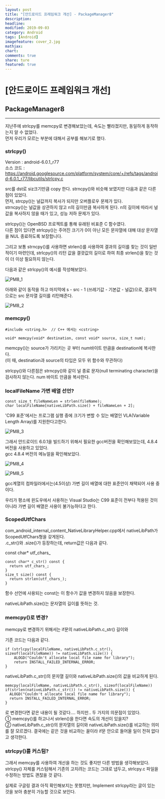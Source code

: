 ```yaml
---
layout: post
title: "[안드로이드 프레임워크 개선] - PackageManager8"
description:
headline:
modified: 2019-09-03
category: Android
tags: [Android]
imagefeature: cover_2.jpg
mathjax:
chart:
comments: true
share: ture
featured: true
---
```


# [안드로이드 프레임워크 개선]  


## PackageManager8   


---------------------------------------

지난주에 strlcpy를 memcpy로 변경해보았는데, 속도는 빨라졌지만, 동일하게 동작하는지 알 수 없었다.  
먼저 우리가 모르는 부분에 대해서 공부를 해보기로 했다.  

### strlcpy()  

Version : android-6.0.1_r77  
소스 코드 : https://android.googlesource.com/platform/system/core/+/refs/tags/android-6.0.1_r77/libcutils/strlcpy.c  

src를 dst로 siz크기만큼 copy 한다. strncpy()와 비슷해 보였지만 다음과 같은 다른 점이 있었다.  
먼저, strcpy()는 널값까지 복사가 되지만 오버플로우 문제가 있다.  
strncpy()는 널값을 상관하지 않고 n의 길이만큼 복사하게 된다. n의 길이에 따라서 널값을 복사하지 않을 때가 있고, 성능 저하 문제가 있다.  

strlcpy()는 OpenBSD 프로젝트를 통해 유래된 비표준 C 함수였다.  
다른 점이 있다면 strlcpy()는 주어진 크기가 0이 아닌 모든 문자열에 대해 대상 문자열을 NUL 종료하도록 보장합니다.  

그리고 보통 strncpy()를 사용하면 strlen()를 사용하여 결과의 길이를 찾는 것이 일반적이기 마련인데, strlcpy()의 리턴 값을 결괏값의 길이로 하여 최종 strlen()을 찾는 것이 더 이상 필요하지 않는다.  


다음과 같은 strlcpy()의 예시를 작성해보았다.  

![PM8_1](/images/post/PM8_1.png "PM8_1")  

아래와 같이 동작을 하고 마지막에 s - src - 1 (쓰레기값 - 기본값 - 널값)으로, 결과적으로는 src 문자열 길이를 리턴해준다.  

![PM8_2](/images/post/PM8_2.png "PM8_2")  


### memcpy()  

```
#include <string.h>  // C++ 에서는 <cstring>

void* memcpy(void* destination, const void* source, size_t num);
```

memcpy()는 source가 가리키는 곳 부터 num바이트 만큼을 destination에 복사한다.  
(이 때, destination과 source의 타입은 모두 위 함수와 무관하다)  

strlcpy()와 다른점은 strncpy()와 같이 널 종료 문자(null terminating character)을 검사하지 않는다. num 바이트 만큼을 복사한다.  


### localFileName 가변 배열 선언?  

```
const size_t fileNameLen = strlen(fileName);
char localFileName[nativeLibPath.size() + fileNameLen + 2];
```

'C99 표준'에서는 프로그램 실행 중에 크기가 변할 수 있는 배열인 VLA(Variable Length Array)를 지원한다고한다.  

![PM8_3](/images/post/PM8_3.png "PM8_3")  

그래서 안드로이드 6.0.1을 빌드하기 위해서 필요한 gcc버전을 확인해보았는데, 4.8.4 버전을 사용하고 있었다.  
gcc 4.8.4 버전의 메뉴얼을 확인해보았다.  

![PM8_4](/images/post/PM8_4.png "PM8_4")  

![PM8_5](/images/post/PM8_5.png "PM8_5")  

gcc계열의 컴파일러에서는(4.5이상) 가변 길이 배열에 대한 표준안이 채택되어 사용 중이다.  

우리가 평소에 윈도우에서 사용하는 Visual Studio는 C99 표준이 전부다 적용된 것이 아니라 가변 길이 배열은 사용이 불가능하다고 한다.  

### ScopedUtfChars  

com_android_internal_content_NativeLibraryHelper.cpp에서 nativeLibPath가 ScopedUtfChars형을 갖게된다.  
.c_str()와 .size()가 등장하는데, return값은 다음과 같다.  

const char* utf_chars_

```
const char* c_str() const {
  return utf_chars_;
}
size_t size() const {
  return strlen(utf_chars_);
}
```

함수 선언에 사용되는 const는 이 함수가 값을 변경하지 않음을 보장한다.  

nativeLibPath.size()는 문자열의 길이를 뜻하는 것.

### memcpy()로 변경?  

memcpy로 변경하기 위해서는 if문의 nativeLibPath.c_str() 길이와

기존 코드는 다음과 같다.  

```
if (strlcpy(localFileName, nativeLibPath.c_str(), sizeof(localFileName)) != nativeLibPath.size()) {
    ALOGD("Couldn't allocate local file name for library");
    return INSTALL_FAILED_INTERNAL_ERROR;
}
```

nativeLibPath.c_str()의 문자열 길이와 nativeLibPath.size()의 값을 비교하게 된다.  

```
memcpy(localFileName, nativeLibPath.c_str(), sizeof(localFileName))
if(strlen(nativeLibPath.c_str()) != nativeLibPath.size()) {
  ALOGD("Couldn't allocate local file name for library");
  return INSTALL_FAILED_INTERNAL_ERROR;
}
```

로 변경한다면 같은 내용이 될 것같다.... 하지만.. 두 가지의 의문점이 있었다.  
① memcpy()를 하고나서 strlen()을 한다면 속도의 개선이 있을지?  
② nativeLibPath.c_str()의 문자열의 길이와 nativeLibPath.size()를 비교하는 의미를 잘 모르겠다. 결국에는 같은 것을 비교하는 꼴이라 if문 안으로 들어올 일이 전혀 없다고 생각한다.  

### strlcpy()를 커스텀?  

그래서 memcpy를 사용하여 개선을 하는 것도 좋지만 다른 방법을 생각해보았다.  
strlcpy() 자체를 커스텀해서 기존의 고치려는 코드는 그대로 냅두고, strlcpy.c 파일을 수정하는 방법도 괜찮을 것 같다.  

실제로 구글링 결과 아직 확인해보지는 못했지만, Implement strlcpy라는 글이 있는 것을 보아 충분히 가능할 것으로 보인다.  
